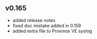 ## v0.165
* added release notes
* fixed doc mistake added in 0.159
* added extra file to Proxmox VE syslog

